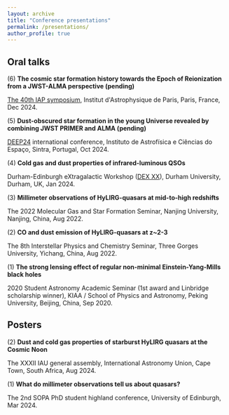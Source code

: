 ```yaml
---
layout: archive
title: "Conference presentations"
permalink: /presentations/
author_profile: true
---
```


Oral talks
-----
(6) **The cosmic star formation history towards the Epoch of Reionization from a JWST-ALMA perspective (pending)**

[The 40th IAP symposium](https://iapsymposium2024.sciencesconf.org/), Institut d'Astrophysique de Paris, Paris, France, Dec 2024.

(5) **Dust-obscured star formation in the young Universe revealed by combining JWST PRIMER and ALMA (pending)**

[DEEP24](https://deep24.org/) international conference, Instituto de Astrofísica e Ciências do Espaço, Sintra, Portugal, Oct 2024.

(4) **Cold gas and dust properties of infrared-luminous QSOs**

Durham-Edinburgh eXtragalactic Workshop ([DEX XX](https://sites.google.com/view/dexxxworkshop/home)), Durham University, Durham, UK, Jan 2024.

(3) **Millimeter observations of HyLIRG-quasars at mid-to-high redshifts**

The 2022 Molecular Gas and Star Formation Seminar, Nanjing University, Nanjing, China, Aug 2022.

(2) **CO and dust emission of HyLIRG-quasars at z~2-3**

The 8th Interstellar Physics and Chemistry Seminar, Three Gorges University, Yichang, China, Aug 2022.

(1) **The strong lensing effect of regular non-minimal Einstein-Yang-Mills black holes**

2020 Student Astronomy Academic Seminar (1st award and Linbridge scholarship winner), KIAA / School of Physics and Astronomy, Peking University, Beijing, China, Sep 2020.

Posters
-----
(2) **Dust and cold gas properties of starburst HyLIRG quasars at the Cosmic Noon**

The XXXII IAU general assembly, International Astronomy Union, Cape Town, South Africa, Aug 2024.

(1) **What do millimeter observations tell us about quasars?**

The 2nd SOPA PhD student highland conference, University of Edinburgh, Mar 2024.
